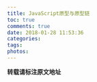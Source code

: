```yaml
---
title: JavaScript原型与原型链
toc: true
comments: true
date: 2018-01-28 11:53:36
categories:
tags:
photos:
---
```


<!--more-->



**转载请标注原文地址**
